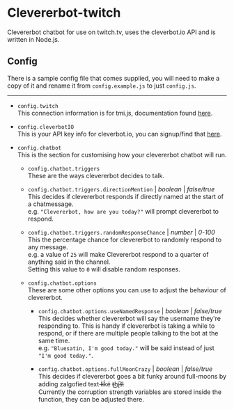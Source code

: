 # Clevererbot-twitch

Clevererbot chatbot for use on twitch.tv, uses the cleverbot.io API and is written in Node<span>.js</span>.

## Config
There is a sample config file that comes supplied, you will need to make a copy of it and rename it from `config.example.js` to just `config.js`.

----

+ `config.twitch`  
This connection information is for tmi.js, documentation found [here](http://www.tmijs.org/docs/Configuration.html).

+ `config.cleverbotIO`  
This is your API key info for cleverbot.io, you can signup/find that [here](https://cleverbot.io/keys).

+ `config.chatbot`  
This is the section for customising how your clevererbot chatbot will run.

    + `config.chatbot.triggers`  
    These are the ways clevererbot decides to talk.
    
    + `config.chatbot.triggers.directionMention` | *boolean* | *false/true*  
    This decides if clevererbot responds if directly named at the start of a chatmessage.  
    e.g. `"Clevererbot, how are you today?"` will prompt clevererbot to respond.  
      
    + `config.chatbot.triggers.randomResponseChance` | *number* | *0-100*  
    This the percentage chance for clevererbot to randomly respond to any message.  
    e.g. a value of `25` will make Clevererbot respond to a quarter of anything said in the channel.  
    Setting this value to `0` will disable random responses.  
    
    + `config.chatbot.options`  
    These are some other options you can use to adjust the behaviour of clevererbot.
      
      + `config.chatbot.options.useNamedResponse` | *boolean* | *false/true*  
      This decides whether clevererbot will say the username they're responding to. This is handy if clevererbot is taking a while to respond, or if there are multiple people talking to the bot at the same time.  
      e.g. `"Bluesatin, I'm good today."` will be said instead of just `"I'm good today."`.
      
      + `config.chatbot.options.fullMoonCrazy` | *boolean* | *false/true*  
      This decides if clevererbot goes a bit funky around full-moons by adding zalgofied text l̵̶ik̀é t̴͜h̨i̴͠s̵̕.  
      Currently the corruption strength variables are stored inside the function, they can be adjusted there.
